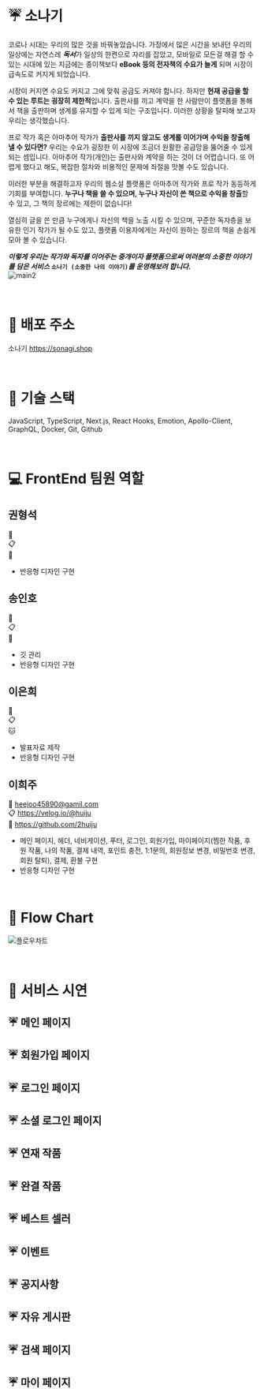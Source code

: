 # :umbrella: 소나기
코로나 시대는 우리의 많은 것을 바꿔놓았습니다. 가정에서 많은 시간을 보내던 우리의 일상에는 자연스레 ***독서***가 일상의 한켠으로 자리를 잡았고, 모바일로 모든걸 해결 할 수 있는 시대에 있는 지금에는 종이책보다 **eBook 등의 전자책의 수요가 늘게** 되며 시장이 급속도로 커지게 되었습니다. 

시장이 커지면 수요도 커지고 그에 맞춰 공급도 커져야 합니다. 하지만 **현재 공급을 할 수 있는 루트는 굉장히 제한적**입니다. 출판사를 끼고 계약을 한 사람만이 플랫폼을 통해서 책을 출판하며 생계를 유지할 수 있게 되는 구조입니다. 이러한 상황을 탈피해 보고자 우리는 생각했습니다.

프로 작가 혹은 아마추어 작가가  **출판사를 끼지 않고도 생계를 이어가며 수익을 창출해 낼 수 있다면?** 우리는 수요가 굉장한 이 시장에 조금더 원활한 공급망을 뚫어줄 수 있게 되는 셈입니다. 아마추어 작가(개인)는 출판사와 계약을 하는 것이 더 어렵습니다. 또 어렵게 했다고 해도, 복잡한 절차와 비용적인 문제에 좌절을 맛볼 수도 있습니다.

이러한 부분을 해결하고자 우리의 웹소설 플랫폼은 아마추어 작가와 프로 작가 동등하게 기회를 부여합니다. **누구나 책을 쓸 수 있으며, 누구나 자신이 쓴 책으로 수익을 창출**할 수 있고, 그 책의 장르에는 제한이 없습니다!

열심히 글을 쓴 만큼 누구에게나 자신의 책을 노출 시킬 수 있으며, 꾸준한 독자층을 보유한 인기 작가가 될 수도 있고, 플랫폼 이용자에게는 자신이 원하는 장르의 책을 손쉽게 모아 볼 수 있습니다.

***이렇게 우리는 작가와 독자를 이어주는 중개이자 플랫폼으로써 여러분의 소중한 이야기를 담은 서비스* `소나기 (소중한 나의 이야기)`*를 운영해보려 합니다.*** 
</br>
![main2](https://user-images.githubusercontent.com/87798108/182107736-d37192cf-5c4c-4e70-b8f8-4bc139e821af.gif)

</br>

# :rainbow: 배포 주소
소나기 https://sonagi.shop

</br>

# :rainbow: 기술 스택
JavaScript, TypeScript, Next.js, React Hooks, Emotion, Apollo-Client, GraphQL, Docker, Git, Github

</br>

# :computer: FrontEnd 팀원 역할
## 권형석
:email: </br>
:clipboard: </br>
:dog: </br>
- 반응형 디자인 구현

## 송인호
:email: </br>
:clipboard: </br>
:bear: </br>
- 깃 관리
- 반응형 디자인 구현

## 이은희
:email: </br>
:clipboard: </br>
:cat: </br>
- 발표자료 제작
- 반응형 디자인 구현

## 이희주
:email: heejoo45890@gamil.com </br>
:clipboard: https://velog.io/@huiju </br>
:rabbit: https://github.com/2huiju </br>
- 메인 페이지, 헤더, 네비게이션, 푸터, 로그인, 회원가입, 마이페이지(찜한 작품, 후원 작품, 나의 작품, 결제 내역, 포인트 충전, 1:1문의, 회원정보 변경, 비밀번호 변경, 회원 탈퇴), 결제, 환불 구현
- 반응형 디자인 구현

</br>

# :rainbow: Flow Chart
![플로우차트](https://user-images.githubusercontent.com/87798108/182109395-f8aa4294-8c6c-4b9c-8ad1-37bde78d38da.png)

</br>

# :rainbow: 서비스 시연
## :umbrella: 메인 페이지

## :umbrella: 회원가입 페이지

## :umbrella: 로그인 페이지

## :umbrella: 소셜 로그인 페이지

## :umbrella: 연재 작품

## :umbrella: 완결 작품

## :umbrella: 베스트 셀러

## :umbrella: 이벤트

## :umbrella: 공지사항

## :umbrella: 자유 게시판

## :umbrella: 검색 페이지

## :umbrella: 마이 페이지



